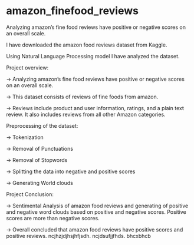 # amazon_finefood_reviews
Analyzing amazon’s fine food reviews have positive or negative scores on an overall scale.

I have downloaded the amazon food reviews dataset from Kaggle.

Using Natural Language Processing model I have analyzed the dataset.

Project overview:

-> Analyzing amazon’s fine food reviews have positive or negative scores on an overall scale.

-> This dataset consists of reviews of fine foods from amazon. 

-> Reviews include product and user information, ratings, and a plain text review. It also includes reviews from all other Amazon categories.

Preprocessing of the dataset:

-> Tokenization

-> Removal of Punctuations

-> Removal of Stopwords

-> Splitting the data into negative and positive scores

-> Generating World clouds

Project Conclusion:

-> Sentimental Analysis of amazon food reviews and generating of positive and negative word clouds based on positive and negative scores. Positive scores
are more than negative scores.

-> Overall concluded that amazon food reviews have positive scores and positive reviews.
ncjhzjdjhsjhfjsdh.
ncjdsufjjfhds.
bhcxbhcb

